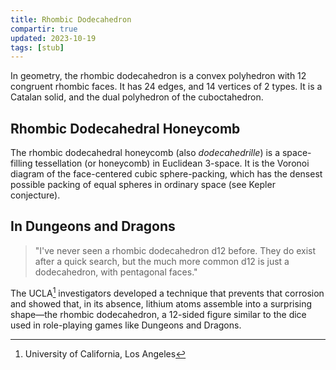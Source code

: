 ```yaml
---
title: Rhombic Dodecahedron
compartir: true
updated: 2023-10-19
tags: [stub]
---
```


In geometry, the rhombic dodecahedron is a convex polyhedron with 12 congruent rhombic faces. It has 24 edges, and 14 vertices of 2 types. It is a Catalan solid, and the dual polyhedron of the cuboctahedron.

## Rhombic Dodecahedral Honeycomb

The rhombic dodecahedral honeycomb (also _dodecahedrille_) is a space-filling tessellation (or honeycomb) in Euclidean 3-space. It is the Voronoi diagram of the face-centered cubic sphere-packing, which has the densest possible packing of equal spheres in ordinary space (see Kepler conjecture).

## In Dungeons and Dragons

> "I've never seen a rhombic dodecahedron d12 before. They do exist after a quick search, but the much more common d12 is just a dodecahedron, with pentagonal faces."

The UCLA[^1] investigators developed a technique that prevents that corrosion and showed that, in its absence, lithium atoms assemble into a surprising shape—the rhombic dodecahedron, a 12-sided figure similar to the dice used in role-playing games like Dungeons and Dragons.

[^1]: University of California, Los Angeles
